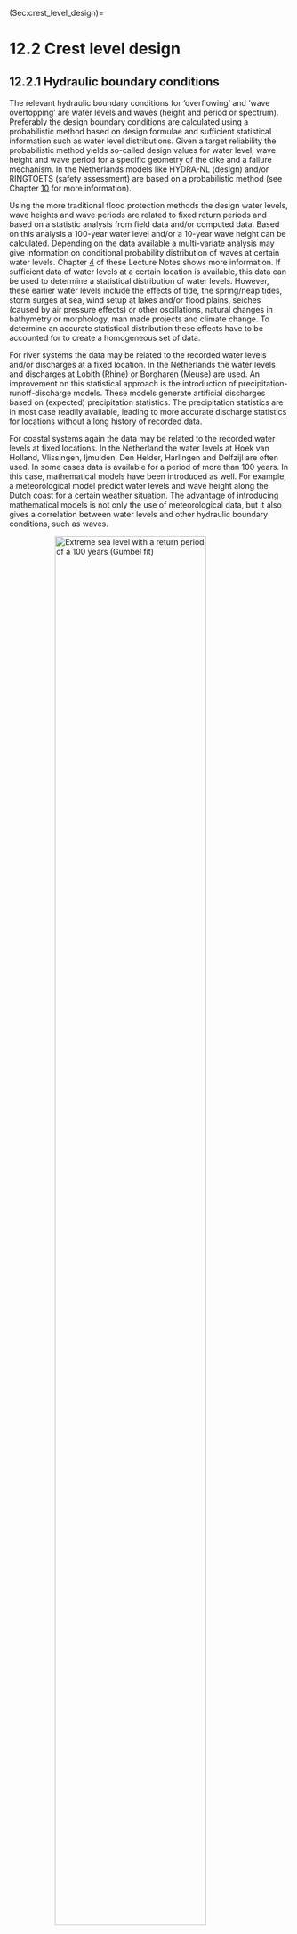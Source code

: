 (Sec:crest_level_design)=
# 12.2 Crest level design

## 12.2.1 Hydraulic boundary conditions
The relevant hydraulic boundary conditions for ‘overflowing’ and ‘wave overtopping’ are water levels and waves (height and period or spectrum). Preferably the design boundary conditions are calculated using a probabilistic method based on design formulae and sufficient statistical information such as water level distributions. Given a target reliability the probabilistic method yields so-called design values for water level, wave height and wave period for a specific geometry of the dike and a failure mechanism. In the Netherlands models like HYDRA-NL (design) and/or RINGTOETS (safety assessment) are based on a probabilistic method (see Chapter [10](CH:Saf_stand_ass_design) for more information).

Using the more traditional flood protection methods the design water levels, wave heights and wave periods are related to fixed return periods and based on a statistic analysis from field data and/or computed data. Based on this analysis a 100-year water level and/or a 10-year wave height can be calculated. Depending on the data available a multi-variate analysis may give information on conditional probability distribution of waves at certain water levels. Chapter [4](Ch:HydraulicLoads) of these Lecture Notes shows more information. 
If sufficient data of water levels at a certain location is available, this data can be used to determine a statistical distribution of water levels. However, these earlier water levels include the effects of tide, the spring/neap tides, storm surges at sea, wind setup at lakes and/or flood plains, seiches (caused by air pressure effects) or other oscillations, natural changes in bathymetry or morphology, man made projects and climate change. To determine an accurate statistical distribution these effects have to be accounted for to create a homogeneous set of data. 

For river systems the data may be related to the recorded water levels and/or discharges at a fixed location. In the Netherlands the water levels and discharges at Lobith (Rhine) or Borgharen (Meuse) are used. An improvement on this statistical approach is the introduction of precipitation-runoff-discharge models. These models generate artificial discharges based on (expected) precipitation statistics. The precipitation statistics are in most case readily available, leading to more accurate discharge statistics for locations without a long history of recorded data. 

For coastal systems again the data may be related to the recorded water levels at fixed locations. In the Netherland the water levels at Hoek van Holland, Vlissingen, Ijmuiden, Den Helder, Harlingen and Delfzijl are often used. In some cases data is available for a period of more than 100 years. In this case, mathematical models have been introduced as well. For example, a meteorological model predict water levels and wave height along the Dutch coast for a certain weather situation. The advantage of introducing mathematical models is not only the use of meteorological data, but it also gives a correlation between water levels and other hydraulic boundary conditions, such as waves. 

<figure>
    <img src="./chapter12_figures/CH12_ch4pic.jpg" 
         alt="Extreme sea level with a return period of a 100 years (Gumbel fit)"
         style="display: block; margin: 0 auto; width: 80%; height: auto;">
    <figcaption style="text-align: center;">
        Figure 12.22: Extreme sea level with a return period of a 100 years (Gumbel fit), from \citet{Muis2016}.
    </figcaption>
</figure>


Considering that a flood protection structure will be designed to provide flood protection for a number of decades ahead future climate change effects on water levels need to be accounted for. The past experience in the Netherlands with sea level rise indicate rise of 20 cm per century, but for the future a number of scenarios have been developed within the Delta programme (Delta programme, 2014). The effects of these scenarios range from to 35 or 85 cm for 2100. For design purposes the upper scenario is used (2050: +0.35 meters; 2100: +0.85 meters). 

Climate change also effects river discharges and this effect is often estimated at 10 to 20\% in 50 to 100 years. The estimated effects of climate scenarios for the Rhine range from an additional 1,000 to 2,000 $m^3$/sec. Again the upper scenario is used (2050: 17,000 $m^3$/sec; 2100: 18,000 $m^3$/sec). However, in river systems the increased discharge may be affected by flooding upstream. For example, based on mathematical modelling the maximum discharge in the river Rhine at Lobith is limited to 17,500 to 18,000 $m^3$/sec, because the river dikes in Germany will flood. For Meuse the climate scenarios range from +2,000 $m^3$/sec to +6,000 $m^3$/sec (!!).Again the upper scenario is used (2050: 4,200 $m^3$/sec; 2100: 4,600 $m^3$/sec).

The difficulty is to decide on the climate scenario used in a design process. Again, the best thing to do is to make a full probabilistic analysis. In such an analysis the design can be tested against the various scenarios with varying lifespan for the structure. If a probabilistic analysis is not made, an educated guess can be made based on a sensitivity analysis. As a rule of thumb, the following two choices are in general sensible:
- Structures with relatively high construction cost and with little adaptability are to be designed with a long lifespan (50-100 years) and a conservative climate scenario.
- Adaptive structures with relatively low (re)construction costs are to be designed with a short lifespan (25-50 years) and a medium or even optimistic climate scenario.

Additional factors contributing to design water levels are wind setup and seiches (oscillations). Wind setup is usually incorporated in sea or lake level statistics (storm surge effect). However, in rivers local wind setup may be an issue in the shallow flood plains. This effect needs to be calculated separately as the water level data in rivers are often derived from discharge statistics. The wind data used to determine wave conditions can be used for wind setup too. Seiches and other forms of oscillating water levels are generally not included in water level statistics. Their effect needs to be added too, taking into account that seiches are not (fully) correlated with storms. Chapter [4](Ch:HydraulicLoads) of these Lecture Notes contains more information on seiches and oscillations.

Having established the design water level (including effects of climate change and seiches) related to the required return period the next essential elements to calculate the required dike crest level are wave boundary conditions: wave height and wave period. 

For a river situation the water levels (river flood) and wave conditions are not likely to be very correlated and therefore the wind generated waves may be determined based on wind statistics (speed and direction), the fetch length and water depths. For a coastal situation water levels (storm surge) and wave conditions are very much correlated. Therefore the wave statistics are related to the water levels. 

As explained in chapter [4](Ch:HydraulicLoads) and 6 of these Lecture Notes one should use the hydraulic conditions at the toe of the structure. The spectral wave height and period $H_{m0}$ and $T_{m-1,0}$ provide the most accurate prediction of run-up and overtopping, also in non-standard cases such as double-peaked spectra and (very) shallow foreshores. The HYDRA-NL computer programme provides these wave parameters. Using the spectral wave period is important if the wave spectrum shows more energy for longer periods. Also, the spectral wave period deals better with double peaked or ‘flat’ wave spectra. 

If waves are calculated otherwise (such as using the Bretschneider formula for wind generated wave) a significant wave height ($H_{s}$) and a peak period ($T_{p}$) are calculated. Using these parameter requires re-fitted design formulae or the wave parameters need to be adapted. In deep water the differences are very small, but in shallow water differences may increase to 10-15\%. Based on the spectral wave height it is straightforward to calculate a wave height distribution and the significant wave height {cite}`BattjesandGroenendijk`. For the failure mechanisms related to stability under wave attack (such as revetments) and for the assessment of dunes the peak period ($T_{p}$) is used. If the spectral period is known the value of $T_{p}$ can be calculated easily: $T_{p} = 1,1 \cdot T_{m-1,0}$. 

(Subsec:Def_exam_bc)=
## 12.2.2 Definition of the examples and hydraulic boundary conditions

### Example river dike
For a river dike two examples will be illustrated, using the traditional approach and the new safety standards. The location of the river dike is near Tiel on the north bank of the Waal, the main branch of the river Rhine (figure [12.23](fig-tiel)). The solid blue line shows the orientation of the dike with the normal in red (SE direction, 135°). The red and blue dashed lines indicate the various fetch lengths.

(fig-tiel)=
<figure>
    <img src="./chapter12_figures/CH12_25.jpg" 
         alt="Location Tiel with dike normal (in red) and fetch lengths"
         style="display: block; margin: 0 auto; width: 80%; height: auto;">
    <figcaption style="text-align: center;">
        Figure 12.23: Location Tiel with dike normal (in red) and fetch lengths.
    </figcaption>
</figure>


The statistical information for the water levels at this location is shown in {numref}`Tab:Hydr_bc_riverdike`. The traditional approach at this location featured a safety standard of 1/1250 per year. As an illustration, the return periods used for the German safety standards (1/100 per year for the upper river and 1/200 per year for the lower river) are shown too. However, it must be emphasized that the design rules in Germany are different from the Dutch rules.

The wave loads are wind generated and calculated using a standard wind field (1 hour average) and the Bretschneider prediction formula. It is assumed that the waves will fully developed within an hour. This is reasonable, given the maximum fetch lengths in the river area. The wave height and wave period can be calculated using a wind speed and the water depth in the foreshore (5 meters in this example). For the shorter return periods the water level is obviously lower (1 meters in this example) and therefore the wave loads are somewhat lower too. The effects of climate change in 2100 is also shown in {numref}`Tab:Hydr_bc_riverdike` by the figures between brackets. 

The new safety standard for this location is 1/30,000 per year. This probability is used to derive the water levels for geotechnical and piping design. Using the standard design formulae the target probability for ‘overflowing’ and ‘overtopping’ is based on a value of $\omega$ of 24\% and a length-effect N of 1. The target probability is 1/125,000 per year. Using the model HYDRA-NL the design conditions for this location, failure mechanism (wave overtopping) and dike geometry are calculated and shown in {numref}`Tab:Hydr_bc_riverdike`. As explained in {numref}`Subsec:Der_designvalues`, HYDRA-NL performs a full probabilistic analysis for the hydraulic loads and the presented combination of water level, wave height and wave period is the design point. This design point is valid only for wave overtopping (5 l/m/s). For other overtopping rates and failure mechanisms other design points need to be calculated. For example, for the design of a revetment various design points are needed to calculate the required revetment at various water levels. 

(tab-hydr-bc-riverdike)=
**Table 12.1: Hydraulic boundary conditions river dike example**

|                         | **Return period [year] / Safety standard [1/year]** | **Water level [m]** | **Wave height [m]** | **Wave period [s]** |
|:------------------------|:---------------------------------------------------:|:-------------------:|:-------------------:|:-------------------:|
| **Traditional approach** | 100                                                | 10.1 (10.5)         | 0.4 (0.4)           | 2.1 (2.1)           |
|                          | 200                                                | 10.3 (10.8)         | 0.4 (0.4)           | 2.1 (2.1)           |
|                          | 1250                                               | 10.8 (11.5)         | 0.4 (0.5)           | 2.3 (2.5)           |
| **New safety standard**  | 1/30000                                            | 11.4 (11.5)         | –                   | –                   |
|                          | 1/125000                                           | 11.5 (11.5)         | 0.6 (1.0)           | 2.7 (3.4)           |
                                                        \\ \cline{2-5}|
```

The numbers in {numref}`Tab:Hydr_bc_riverdike` show very clearly the effect of the maximum discharge of 18,000 $m^3$/sec. The water level is limited to MSL+11.5 meters, but the waves are not limited due to the increasing wind speeds at the smaller probabilities.

Before using the hydraulic boundary conditions the margins for statistical uncertainties need to be added. For the river area the additional margin for the water level is 0.3 meters. For the wave loads a 10\% margin is added to both the wave height and wave period.

### Example coastal dike
For a coastal dike also two examples will be illustrated, using the traditional approach and the new safety standards. The location of the river dike is near Delfzijl on the shores of the Wadden Sea ({numref}`Fig:Delfzijl`). The solid blue line shows the orientation of the dike with the normal in red (NE direction, 45\textdegree).

\begin{figure}[H] 

```{figure} images/CH12_26
```
 	\caption{Location Delfzijl with dike normal (in red)}
 	\label{Fig:Delfzijl}

\end{figure}

The statistical information for the water levels at this location is shown in {numref}`Tab:Hydr_bc_coastaldike`. The traditional approach at this location featured a safety standard of 1/4,000 per year. Again as an illustration, the water levels are also shown for return periods related to the German safety standards for the Wadden Sea (1/100 per year) and for the Hamburg area (1/400 per year). The waves are derived using the HYDRA-NL model. The effects of climate change is also shown in {numref}`Tab:Hydr_bc_coastaldike`. 

The new safety standard for this location is 1/10,000 per year. This probability is used to derive the water levels for geotechnical and piping design. Using the standard design formulae the target probability for ‘overflowing’ and ‘overtopping’ is based on a value of $\omega$ of 24\% and a length-effect N of 1. The target probability is 1/41,667 per year. Using the model HYDRA-NL the design conditions for this location, failure mechanism (wave overtopping) and dike geometry are calculated and shown in {numref}`Tab:Hydr_bc_coastaldike`. As explained in {numref}`Subsec:Der_designvalues` HYDRA-NL performs a full probabilistic analysis for the hydraulic loads and the presented combination of water level, wave height and wave period is the design point. This design point is valid only for wave overtopping (5 l/m/s). For other overtopping rates and failure mechanisms other design points need to be calculated. 

```{table} Hydraulic boundary conditions coastal dike example
:name: Tab:Hydr_bc_coastaldike
| \multirow{4}{*}{Traditional approach} | \begin{tabular}[c]{@{}l@{}}Return period \\ {[}year{]}\end{tabular}   | \begin{tabular}[c]{@{}l@{}}Water level\\ {[}m{]}\end{tabular} | \begin{tabular}[c]{@{}l@{}}Wave height\\ {[}m{]}\end{tabular} | \begin{tabular}[c]{@{}l@{}}Wave period\\ {[}s{]}\end{tabular} \\ \cline{2-5}|
| :--- | :--- | :--- | :--- | :--- |
| | 100                                                                   | 5.0 (5.8)                                                   | 1.3 (1.6)                                                     | 4.0 (4.5)                                                     \\ \cline{2-5}|
| | 400                                                                   | 5.4 (6.2)                                                   | 1.6 (1.9)                                                     | 4.2 (4.7)                                                     \\ \cline{2-5}|
| \multirow{3}{*}{New safety standard}  | \begin{tabular}[c]{@{}l@{}}Safety standard \\ {[}1/year{]}\end{tabular} | \begin{tabular}[c]{@{}l@{}}Water level\\ {[}m{]}\end{tabular} | \begin{tabular}[c]{@{}l@{}}Wave height\\ {[}m{]}\end{tabular} | \begin{tabular}[c]{@{}l@{}}Wave period\\ {[}s{]}\end{tabular} \\ \cline{2-5}|
| | 1/10000                                                               | 6.3 (7.2)                                                   | -                                                             | -                                                             \\ \cline{2-5}|
```

Before using the hydraulic boundary conditions the margins for statistical uncertainties need to be added. For the coastal area the additional margin for the water level is 0.4 meters. For the wave loads a 10\% margin is added to both the wave height and wave period.

(Subsec:Calc_req_crestlevel)=
## 12.2.3 Calculation of the required crest level

In {numref}`Ch:Overtopping` of these Lecture Notes the processes of wave run-up and wave overtopping are described. For this section the TAW formula for overtopping {eq}`Sec:Overtopping_straight_smooth` has been used (deterministic version). In the traditional approach the goal of the design is to calculate a required freeboard to limit the wave overtopping discharge and to keep the inner slope safe from erosion eventually leading to a dike breach. A typical critical overtopping discharge in the traditional approach ranges from 0.1 l/m/s to 5 l/m/s, depending on the quality of the inner slope of the dike.

The new safety standard is related to a dike breach and allows larger overtopping discharges. 
Now, the maximum critical overtopping discharges range from 5 l/m/s up to 10 l/m/s, provided the inner slope is well-covered with grass or with a clay layer of at least 80 centimeters . If macro-instability and/or erosion of the inner slope can be prevented (e.g. by mild slopes or by reinforcing the inner slope) even much higher overtopping discharges can be allowed. Obviously, if very high overtopping discharges are allowed the potential consequences for the hinterland need to be assessed properly.

{numref}`Tab:Freeboard_bas_overtopping` shows the required freeboard for a critical overtopping discharge of 1 l/m/s, calculated with the TAW formula {eq}`Sec:Overtopping_straight_smooth` for overtopping and a fixed wave steepness of 4\%.

```{table} Required freeboard based on wave overtopping
:name: Tab:Freeboard_bas_overtopping
| \multirow{5}{*}{River dikes}   | \multirow{2}{*}{\begin{tabular}[c]{@{}l@{}}Wave height\\ {[}m{]}\end{tabular}} | \multicolumn{5}{l|}{Cotan outer slope {[}-{]}} \\ \cline{3-7}|
| :--- | :--- | :--- | :--- | :--- | :--- | :--- |
| |                                                                                | 2       | 3       | 4       | 5       | 8      \\ \cline{2-7}|
| | 0.20                                                                           | 0.31    | 0.28    | 0.20    | 0.16    | 0.09   \\ \cline{2-7}|
| | 0.50                                                                           | 1.04    | 0.94    | 0.69    | 0.54    | 0.32   \\ \cline{2-7}|
| \multirow{5}{*}{Coastal dikes} | \multirow{2}{*}{\begin{tabular}[c]{@{}l@{}}Wave height\\ {[}m{]}\end{tabular}} | \multicolumn{5}{l|}{Cotan outer slope {[}-{]}} \\ \cline{3-7}|
| |                                                                                | 2       | 3       | 4       | 5       | 8      \\ \cline{2-7}|
| | 2.00                                                                           | 5.75    | 5.23    | 3.85    | 3.03    | 1.83   \\ \cline{2-7}|
| | 4.00                                                                           | 13.10   | 11.91   | 8.78    | 6.93    | 4.21   \\ \cline{2-7}|
```

The results in the {numref}`Tab:Freeboard_bas_overtopping` show how the required freeboard works out for river dikes (with small waves) and for sea dikes (higher waves). It also shows that river dikes may have relatively steep slopes (1:2 or 1:3). Such steep slopes are not really an option for sea dikes: gentler slopes of 1:5 or less yield more realistic freeboards. It is clear that a gentler outer slope is very effective in reducing the required freeboard. On the other hand, very mild slopes are not very like to be applied in the river area because of the large footprint required. The unrealistic options in {numref}`Tab:Freeboard_bas_overtopping` are indicated in italics. Also a number of combinations yields a freeboard less than the minimum required value of 0.50 meters. 

Instead of overtopping the required crest level or freeboard may be calculated using wave run-up as well. Especially in the traditional approach this method is applied very frequently because it is straight¬forward to use. The Delft formula {eq}`Sec:Runup on straight smooth slopes` is valid for a wave steepness of 4.8\% and breaker parameters less than 1.8 (common for local wind generated waves), but the TAW formula for wave run-up {eq}`Sec:Runup on straight smooth slopes` can be applied for a wider range of circumstances. This is preferable because longer waves with more energy will run further up the slope or give a higher overtopping volume. 

{numref}`Tab:Freeboard_bas_waverunup` shows the required freeboard again for a fixed wave steepness of 4.8\%, calculated with the TAW formula {eq}`Sec:Runup on straight smooth slopes` for 2\% wave run-up. 

```{table} Required freeboard based on 2\% wave run-up
:name: Tab:Freeboard_bas_waverunup
| \multirow{5}{*}{River dikes}   | \multirow{2}{*}{\begin{tabular}[c]{@{}l@{}}Wave height\\ {[}m{]}\end{tabular}} | \multicolumn{5}{l|}{Cotan outer slope {[}-{]}} \\ \cline{3-7}|
| :--- | :--- | :--- | :--- | :--- | :--- | :--- |
| |                                                                                | 2       | 3       | 4       | 5       | 8      \\ \cline{2-7}|
| | 0.20                                                                           | 0.61    | 0.55    | 0.20    | 0.41    | 0.21   \\ \cline{2-7}|
| | 0.50                                                                           | 1.53    | 1.38    | 1.03    | 0.82    | 0.52   \\ \cline{2-7}|
| \multirow{5}{*}{Coastal dikes} | \multirow{2}{*}{\begin{tabular}[c]{@{}l@{}}Wave height\\ {[}m{]}\end{tabular}} | \multicolumn{5}{l|}{Cotan outer slope {[}-{]}} \\ \cline{3-7}|
| |                                                                                | 2       | 3       | 4       | 5       | 8      \\ \cline{2-7}|
| | 2.00                                                                           | 6.10    | 5.50    | 4.13    | 3.30    | 2.06   \\ \cline{2-7}|
| | 4.00                                                                           | 12.20   | 11.00  | 8.25    | 6.60    | 4.13   \\ \cline{2-7}|
```

The results in the {numref}`Tab:Freeboard_bas_waverunup` show on average higher required freeboards than {numref}`Tab:Freeboard_bas_overtopping` for the river dikes, whilst for the coastal dikes the required freeboards are more or less similar. For these circumstances the 2\% wave run-up criterion more or less equals the 1 l/m/s criterion. For the smaller waves (river area) the 2\% wave run-up criterion is more strict and more or less equals the 0.1 l/m/s criterion. Again, the unrealistic options in {numref}`Tab:Freeboard_bas_waverunup` are indicated in italics and a number of combinations yields a freeboard less than the minimum required value of 0.50 meters. 

### Example river dike
For the river dike the design calculations are applied to the hydraulic boundary conditions of {numref}`Tab:Hydr_bc_riverdike` including the required uncertainty margins. For the geometry of the river dike two standard profiles (with an outer slope of 1:3 and 1:5) are used (no berm, no composite slopes, no shallow foreshore, no additional roughness). The effect of climate change is shown between brackets. For the traditional approach a critical overtopping discharge of 0.1 l/m/s/ is used. For the new safety standard 5 l/m/s is used. The results are shown in {numref}`Tab:crest_level_riverexamp`.

```{table} Required crest levels river dike example
:name: Tab:crest_level_riverexamp
| \multirow{4}{*}{Traditional approach} | \begin{tabular}[c]{@{}l@{}}Return period \\ {[}year{]}\end{tabular}   | \begin{tabular}[c]{@{}l@{}}Crest level 1:3\\ {[}m{]}\end{tabular} | \multicolumn{2}{l|}{\begin{tabular}[c]{@{}l@{}}Crest level 1:5\\ {[}m{]}\end{tabular}} \\ \cline{2-5}|
| :--- | :--- | :--- | :--- | :--- |
| | 100                                                                   | 10.9 (11.3)                                                       | \multicolumn{2}{l|}{10.6 (11.0)}                                                       \\ \cline{2-5}|
| | 200                                                                   | 11.2 (11.6)                                                       | \multicolumn{2}{l|}{10.9 (11.3)}                                                       \\ \cline{2-5}|
| \multirow{3}{*}{New safety standard}  | \begin{tabular}[c]{@{}l@{}}Return period \\ {[}1/year{]}\end{tabular} | \begin{tabular}[c]{@{}l@{}}Crest level 1:3\\ {[}m{]}\end{tabular} | \multicolumn{2}{l|}{\begin{tabular}[c]{@{}l@{}}Crest level 1:5\\ {[}m{]}\end{tabular}} \\ \cline{2-5}|
| | \multirow{2}{*}{1/125000}                                             | \multirow{2}{*}{12.1 (12.4)}                                      | \multicolumn{2}{l|}{\multirow{2}{*}{11.9 (12.1)}}                                      |
```

The results of {numref}`Tab:crest_level_riverexamp` show that the effect of a milder slope for the river dike is rather small, especially if larger overtopping rates are allowed (new safety standard). The effect of the new, stricter safety standard is not fully compensated by the larger overtopping rate. But for 2100 the difference between the new standard and the traditional approach diminishes about 10 centimeters. That is largely due to the maximum Rhine discharge of 18,000 $m^3/sec$ that has been used in the calculations. The effect of climate change remains fairly constant. 

### Example coastal dike
For the coastal dike the design calculations are applied to the hydraulic boundary conditions of {numref}`Tab:Hydr_bc_coastaldike` including the required uncertainty margins. For the geometry of the coastal dike two standard profiles with an outer slope of 1:5, with and without a berm (10 meters wide at a level of MSL+7 meters) is used (no composite slopes, no shallow foreshore, no additional roughness). The effect of climate change is shown between brackets. For the traditional approach a critical overtopping discharge of 1 l/m/s/ is used. For the new safety standard 10 l/m/s is used. The results are shown in {numref}`Tab:crest_coastaldikeexamp`.

```{table} Required crest levels coastal dike example
:name: Tab:crest_coastaldikeexamp
| \multirow{4}{*}{Traditional approach} | \begin{tabular}[c]{@{}l@{}}Return period \\ {[}year{]}\end{tabular}   | \begin{tabular}[c]{@{}l@{}}Crest level 1:5 \\ no berm {[}m{]}\end{tabular} | \multicolumn{2}{l|}{\begin{tabular}[c]{@{}l@{}}Crest level 1:5\\ berm {[}m{]}\end{tabular}}  \\ \cline{2-5}|
| :--- | :--- | :--- | :--- | :--- |
| | 100                                                                   | 6.9 (8.2)                                                                  | \multicolumn{2}{l|}{6.9 (7.8)}                                                               \\ \cline{2-5}|
| | 400                                                                   | 7.6 (8.9)                                                                  | \multicolumn{2}{l|}{7.4 (8.3)}                                                               \\ \cline{2-5}|
| \multirow{3}{*}{New safety standard}  | \begin{tabular}[c]{@{}l@{}}Return period \\ {[}1/year{]}\end{tabular} | \begin{tabular}[c]{@{}l@{}}Crest level 1:5 \\ no berm {[}m{]}\end{tabular} | \multicolumn{2}{l|}{\begin{tabular}[c]{@{}l@{}}Crest level 1:5 \\ berm {[}m{]}\end{tabular}} \\ \cline{2-5}|
| | \multirow{2}{*}{1/41667}                                              | \multirow{2}{*}{8.9 (10.2)}                                                | \multicolumn{2}{l|}{\multirow{2}{*}{8.2 (9.5)}}                                              |
```

The results of {numref}`Tab:crest_coastaldikeexamp` show that the crest level differences for the various return periods are much larger than for the river dike. The correlation between water level and waves causes this effect. The reducing effect of the berm become noticeable at the extreme return periods, because the berm is constructed at MSL+7 meters. The effect of the new, stricter safety standard is nearly completely compensated by the larger overtopping rate. The effect of climate change remains fairly constant. 

(Subsec:calc_constr_level)=
## 12.2.4 Calculation of construction crest level

From the required crest level a construction crest level can be calculated by taking into account the effects of land subsidence, consolidation of the subsoil of the dike and compaction of the dike. To design a dike for a number of decades ahead, the effects of land subsidence and consolidation are generally a significant factor to include in the construction crest level. These effects are more certain to occur than climate change.

The antipode of increased water levels through climate change is land (and therefore dike) subsidence. A number of factors may contribute to a subsiding dike:

1. Polder drainage ({numref}`Fig:polder_landscape` left): a serious problems for e.g. Dutch polders where continuous pumping for centuries has led to significant land subsidence. In the Waterland region, north of Amsterdam, this land subsidence amounts 30 to 80 cm in 100 years. Often the dike itself may experience less subsidence, since the soil under the dike is more consolidated.
1. Extraction of groundwater or oil ({numref}`Fig:polder_landscape` right): extreme examples are Jakarta (10 cm per year as a result of massive private wells for industry and drinking water) or Lago de Maracaibo in Venezuela (as a result of oil exploration from the lake bottom and from the land, some 5 meters subsidence in the latest 30 years on top of 4 meters subsidence between 1920 and 1985). 
1. Tectonic movement and tilt: In addition to the above mentioned more important features, geological activity may lead to relatively reduced (or increased) dike levels. In highly seismic active areas, earthquakes may lead to more serious changes of large regions, changing the general reference level considerably, meters. This has e.g. been observed in Río Cauca basin in Colombia, but also for the west coast of Sumatra after the 2004 earthquake leading to the Christmas tsunami.

<figure>
    <img src="./chapter12_figures/CH12_27.jpg" 
         alt="The Dutch polder landscape after centuries of water management (left) and Lagunillas, Venezuela 1985, after decades of oil exploration (right)"
         style="display: block; margin: 0 auto; width: 80%; height: auto;">
    <figcaption style="text-align: center;">
        Figure 12.25: The Dutch polder landscape after centuries of water management (left) and Lagunillas, Venezuela 1985, after decades of oil exploration (right).
    </figcaption>
</figure>


After the construction of a dike the subsoil will not have consolidated yet. The groundwater will be in a situation of overpressure and slowly drain from the less permeable layers: this process is called consolidation. This will cause dike settlement. Especially in weak soils this factor can be significant and should be accounted for in the construction height. This factor is also important for the geotechnical stability during or shortly after construction. {numref}`Fig:frozen_water` (left) shows groundwater flowing out of a slope under pressure of the newly built dike. Because of the freezing weather the groundwater gets frozen and stay very well visible. {numref}`Fig:frozen_water` (right) shows the vertical drainage flaps which are used to enhance consolidation.

<figure>
    <img src="./chapter12_figures/CH12_28.jpg" 
         alt="Frozen water from newly constructed slope (left) and drainage flaps for consolidation (right)"
         style="display: block; margin: 0 auto; width: 80%; height: auto;">
    <figcaption style="text-align: center;">
        Figure 12.26: Frozen water from newly constructed slope (left) and drainage flaps for consolidation (right).
    </figcaption>
</figure>


<figure style="float: left; width: 25%; margin-right: 10px;">
    <img src="./chapter12_figures/CH12_29.jpg" 
         alt="Preventing compaction"
         style="width: 100%; height: auto; display: block;">
    <figcaption style="text-align: center;">
        Figure 12.27: Preventing compaction.
    </figcaption>
</figure>

Compaction of the dike body itself should be done properly during construction. Contractors are usually required to fill the dike body with small layers of 40 cm and compact them with bulldozers to a fixed Proctor rate of e.g. 97\%. With modern equipment dike compaction after construction is virtually negligible. {numref}`Fig:Prev_comp` shows soil being brought into the dike body from a conveyor belt. This soil is being spread into relatively thin layers and being compacted by two bulldozers in alternating directions.

(Subsec:Opt_optim)=
## 12.2.5 Options for optimization

Calculating the crest level is an important step in the technical design process. The first iteration as performed in the previous section may lead to complications. These complications can be technical (geotechnical stability), but also there may be restrictions like a maximum footprint or a maximum crest level. Reduction of wave overtopping or wave run-up is then an option to design a lower crest. Starting at the hydraulic conditions a number of options is available. 

### Foreshore
The wave action on the outer slope of the dike can be limited by reducing the waves. This can be done by raising the foreshore or by using vegetation. By raising the foreshore the waves will become depth limited and if the foreshore is wide enough to allow breaking of the larger waves the maximum waves will reduce to 0,55 of the water depth (during storm conditions obviously).

The effect of a shallow foreshore can be enhanced by using vegetation. In the Netherlands along the rivers willow trees can be used. But in tropical regions mangroves or salt water marshes (New Orleans) are able to reduce the impact of storm surges by breaking the waves. 

An excellent example is a project in the polder Noordwaard near Werkendam. This project is part of Room for the River and during river floods a significant part of this polder will be flooded. The other parts are protected by using mounds (terpen in Dutch) or by constructing dikes. Fort Steurgat is an old fortress changed into a residential area and a new dike has to be constructed in front of the fort. There was public opposition against the traditional design of the dike. It was considered too high, blocking the view from the Fort but also contrasting with landscape by the use of concrete revetments. A solution was found by a lower, hybrid dike without revetments and with willow trees reducing the waves. This dike is integrated in the landscape and it is expected that the new design will add to recreational value of the area for local residents.

This was possible by reducing the wave loads. During a flood the design wave Hs is 1 to 1.2 meters. That is due to the long fetch (10 km) and the considerable water depth (3 m) under the design conditions. From field and laboratory research it has become clear that vegetation can be an effective means of wave reduction (\cite{Coops.H._et.al.},\cite{Mendez2004}, {cite}`LovstedtC._etal2010` or {cite}`Koch_et.al2009`). In the final design a continuous willow tree plantation in front of the dike provides 80\% reduction of incoming wave height under 1/2000 per year storm conditions. This allows the dike crest to be 1 meter lower than in the traditional design. An a simple clay cover is sufficient to resist the remaining wave attack. The willow plantation is inspired by the centuries old tradition of willow culture for the production of brushwood, which is typical of this region. Thanks to this know-how, tree vitality can be guaranteed and long-term maintenance of the plantation can be defined and budgeted.

<figure>
    <img src="./chapter12_figures/CH12_30.jpg" 
         alt="Reducing crest level by vegetation at Fort Steurgat"
         style="display: block; margin: 0 auto; width: 80%; height: auto;">
    <figcaption style="text-align: center;">
        Figure 12.28: Reducing crest level by vegetation at Fort Steurgat.
    </figcaption>
</figure>


A number of design aspects are relevant:
- The integrated dike including the willow plantation has a wider footprint than the traditional dike. The width of the willow plantation needed is quite substantial. This may interfere with the required discharge capacity of the river. Furthermore, it needs to fit into existing plans for nature- and landscape development or even better, an integrated plan for the flood plain.
- The design features a willow tree plantation. This is beyond the expertise of traditional dike engineers and requires expert input of biologists. Biologists need to be involved during the design and construction of the dike. Planning of dike construction is more complex compared to a traditional design as a sufficiently dense tree plantation takes time to grow (3-4 years).
- Nearly all Building with Nature measures require more and complicated maintenance. The willow plantation has to be maintained yearly to guarantee sufficient density and tree health.
- Research {cite}`Dekker_deVries2009` demonstrated that the main wave reduction is already realised in the first 20 m of the forest, which means that future designs could possibly have smaller dimensions (see {numref}`Fig:red_crest_vege`, top-right).
- Applying an innovation like this requires sound documentation, especially for future safety assessments {cite}`Venema_2013`.

Based on the traditional design approach the design calculations for (one section of) Fort Steurgat are shown (adapted from Dekker and de Vries, 2009). The overtopping criterion used is 2 l/m/s, based on the very mild inner slope. The outer slope is 1:5 and the (positive) effect of the vegetation on the wave period is neglected.

```{table} Design calculations for Fort Steurgat
:name: Tab:Steurgat_calc
| \multirow{2}{*}{Boundary conditions} | \begin{tabular}[c]{@{}l@{}}Return period\\ {[}year{]}\end{tabular} | \begin{tabular}[c]{@{}l@{}}Water level\\ {[}m + MSL\end{tabular} | \begin{tabular}[c]{@{}l@{}}Wave height\\ {[}m{]}\end{tabular} | \begin{tabular}[c]{@{}l@{}}Wave period\\ {[}s{]}\end{tabular}       \\ \cline{2-5}|
| :--- | :--- | :--- | :--- | :--- |
| \multirow{6}{*}{Design calculations} | \begin{tabular}[c]{@{}l@{}}Reduction wave\\ height\end{tabular}    | \begin{tabular}[c]{@{}l@{}}Water level\\ {[}m + MSL\end{tabular} | \begin{tabular}[c]{@{}l@{}}Wave height\\ {[}m{]}\end{tabular} | \begin{tabular}[c]{@{}l@{}}Crest level\\ {[}m + MSL{]}\end{tabular} \\ \cline{2-5}|
| | 0\%                                                                | 3.85                                                             | 1.21                                                          | 5.50                                                                \\ \cline{2-5}|
| | 20\%                                                               | 3.85                                                             | 0.97                                                          | 5.25                                                                \\ \cline{2-5}|
| | 40\%                                                               | 3.85                                                             | 0.73                                                          | 5.00                                                                \\ \cline{2-5}|
| | 60\%                                                               | 3.85                                                             | 0.48                                                          | 4.70                                                                \\ \cline{2-5}|
```

The results confirm a reduction of the required crest level from 5.50 to 4.35 meters above MSL (based on a minimum freeboard of 0.5 meters). 

### Outer slope
Wave overtopping or wave run-up can be reduced by applying milder outer slopes, but also by using a type of revetment with a greater roughness than grass of asphalt. The effect of reducing the outer slope angle reduction is already incorporated in the design formulae.

The effect of a rougher slope revetment than the standard grass or asphalt is that the energy of the waves running up the slope is being absorbed. When a wave runs up the slope, it dissipates energy. Rougher revetments absorb more wave energy, resulting in reduced overtopping and/or run up. revetments are expensive elements and are usually avoided where possible. But if a revetment is already necessary, applying a certain roughness will help to reduce the overtopping and/or run-up. Also maintenance, operational and environmental issues may be important considerations for the selection of one type or another. 

The application of the reduction factor $\gamma_{R}$ is described in Chapter 6 of these Lecture Notes. Structural design of revetments is described in Chapter 9 of these Lecture Notes.


Some considerations for selecting a type of revetment:
- Smooth surfaces (asphalt, grass) are easily accessible, where necessary for maintenance or secondary functions of the dike. Grass slopes can be used as grazing ground for sheep. Larger cattle will damage the grass slopes.
- Grass will need maintenance and careful inspection. Mowing, grazing and treating bare spots; the fact that it concerns natural material requires attention. Rip-rap requires often little maintenance, but at places with a lot of debris (plants, branches, waste), maintenance can become a heavy burden.
- In case of damage after a flood or storm, inspection is required to make sure that the revetment will regain its proper condition for the next event. Repair of grass, asphalt is different, but still relatively easy, although heavy equipment may be required. Repair of rip rap may be more difficult already: often with equipment from the water side. Repair of pitched stone is usually more difficult, requires careful approach. 
- Depending on the other functions of the dike, different options may be selected. Accessibility or direct use for cattle, fishermen, recreation or natural life need to be considered. Esthetical aspects may also play a certain role.

````{table} Some type of revetments
:name: Tab:revetments
| \begin{tabular}[c]{@{}l@{}}Stone mastic asphalt,\\ sand asphalt;\\ $\gamma_{R}$=1.00\\ open asphalt;\\ $\gamma_{R}$=0.90\end{tabular}                  ||
| :--- | :--- | :--- | :--- |
| \begin{tabular}[c]{@{}l@{}}Concrete blocks, \\ like armourflex\\ and haringman,\\ $\gamma_{R}$ = 0.90\end{tabular}                               | 
```{figure} images/CH12_trb2
```
||
| \begin{tabular}[c]{@{}l@{}}Asphalt or concrete \\ impregnated\\ rock;\\ $\gamma_{R}$ = 0.80,\\ Pattern impregnated;\\ $\gamma_{R}$ = 0.70\end{tabular} ||
|
```{figure} images/CH12_trb3
```
||
| \begin{tabular}[c]{@{}l@{}}Elastocoast;\\ $\gamma_{R}$ = 0.55-0.77\end{tabular}                                                                  ||
|
```{figure} images/CH12_trb4
```
||
| \begin{tabular}[c]{@{}l@{}}Armour rock, rip rap;\\ $\gamma_{R}$ = 0.55 (2 layer),\\ Coarse gravel;\\ $\gamma_{R}$ = 0.70\end{tabular}                  ||
|
```{figure} images/CH12_trb5
```
||
````

### Berm
Another option, often applied for higher, but not too long waves (lake and coastal dikes) is to interrupt the seaside slope with a smoother, almost horizontal section, the – wave breaking – berm. Especially for coastal dikes, wave energy reduction is an important issue. A horizontal section in the sea-side slope will help to break the waves. In many cases, such a horizontal section will also serve as an inspection and maintenance road. The effectivity and efficiency of the berm is a design consideration that has two main aspects:
1. Effectivity of wave reduction $\rightarrow$ reduction crest level $\rightarrow$ reduction footprint;
1. Reduction of dike construction costs, because the less dike material to be used with the same crest level.

<figure>
    <img src="./chapter12_figures/CH12_31.jpg" 
         alt="Wave breaking berm in the sea-side slope of the dike"
         style="display: block; margin: 0 auto; width: 80%; height: auto;">
    <figcaption style="text-align: center;">
        Figure 12.29: Wave breaking berm in the sea-side slope of the dike.
    </figcaption>
</figure>


The application of the reduction factor $\gamma_{B}$ is described in Chapter 6 of these Lecture Notes. {numref}`Tab:gammab_red` shows the relative effectivity of a berm for different waves in practice. It shows that for coastal conditions with longer waves (10 seconds) the maximum reduction of 40\% requires very wide berms (80 meters). From a more practical point of view a reduction of 5 to 10\% is more realistic, considering that a maintenance road serving as a berm is about 10 meters wide. For shorter waves obviously the similar berm becomes more effective. However, including wider berms in the design may be efficient for reducing the total volume of the dike and possible for combining functions such as recreation on the outer slope. 

```{table} Reduction factor $\gamma_{B}$ for berm width and wave period
:name: Tab:gammab_red
| \multirow{2}{*}{\begin{tabular}[c]{@{}l@{}}Wave period\\ {[}s{]}\end{tabular}} | \multirow{2}{*}{\begin{tabular}[c]{@{}l@{}}Wave length\\ {[}m{]}\end{tabular}} | \multicolumn{5}{l|}{\begin{tabular}[c]{@{}l@{}}Berm width\\ {[}m{]}\end{tabular}} \\ \cline{3-7}|
| :--- | :--- | :--- | :--- | :--- | :--- | :--- |
```

When designing combined slopes or relatively high-lying berms, a check must be made as to whether the calculated wave run-up level does actually reach the front of the (upper) berm. This check must take place when taking into account any influence from roughness elements, angled incoming waves and the lower lying berms already taken into account. Combining more than one berm in one dike profile means that the reduction factors must then be combined from low to high, to be determined with a minimum of 0.6. If the collective berm width is (much) greater than $0.25*L_{0}$, then the formulae of {numref}`Ch:Overtopping`; are not applicable.

In addition to the reduction of wave overtopping and/or wave run-up the effect of a berm can be a significant reduction of the volume of the dike, as illustrated {numref}`Fig:berm-effect`. Especially for coastal or estuarine dikes the effects of a berm can be significant. The effect of a berm on the total volume reduces with milder slopes, but applying milder slopes may lead to less or lighter revetments. An overall optimization needs to be done based on costs.

<figure>
    <img src="./chapter12_figures/CH12_32.jpg" 
         alt="Effect of a berm (fictitious example, overtopping 1 l/m/s)"
         style="display: block; margin: 0 auto; width: 80%; height: auto;">
    <figcaption style="text-align: center;">
        Figure 12.30: Effect of a berm (fictitious example, overtopping 1 l/m/s).
    </figcaption>
</figure>


### Vertical wall
To reduce wave overtopping a vertical wall can be applied. Although the Dutch experiences with this type of structure were not very good {eq}`Subsec:Vertical_walls`, vertical walls are applied in many places. 

<figure>
    <img src="./chapter12_figures/CH12_33.jpg" 
         alt="Waves overtopping a vertical wall"
         style="display: block; margin: 0 auto; width: 80%; height: auto;">
    <figcaption style="text-align: center;">
        Figure 12.31: Waves overtopping a vertical wall.
    </figcaption>
</figure>


### Acceptable overtopping discharge
In the Netherlands dikes have been designed at relatively low wave-overtopping rates in the last decades: 0.1 or 1 l/s/m. These overtopping values stand for a virtually damage-free survival of the design conditions of the dike. If the land-side slope can handle the erosion and the hinterland the total overtopping volume during a flood or storm, lower dikes may be considered as an option. The effects of such an approach can be calculated using the formulae in {numref}`Ch:Overtopping` of these Lecture Notes. It must be emphasized that according to the new safety standards a higher overtopping discharge (5 to 10 l/m/s) is to be used anyway since the dike is expected to breach during design conditions.

Examples of applying increased overtopping discharges in the Netherlands are the dams like Afsluitdijk and Houtribdijk. A high wave-overtopping rate is likely to be chosen, since the slopes on both sides are protected anyway and the water bodies on either side is capable of storing the total overtopping volume.

<figure>
    <img src="./chapter12_figures/CH12_34.jpg" 
         alt="Houtribdijk, separating two lakes Markermeer and IJsselmeer"
         style="display: block; margin: 0 auto; width: 80%; height: auto;">
    <figcaption style="text-align: center;">
        Figure 12.32: Houtribdijk, separating two lakes Markermeer and IJsselmeer.
    </figcaption>
</figure>


Another striking example can be found in countries with uneven spread of rainfall and river levels over the seasons. Vietnam is a good example where the wet monsoon gives virtually unmanageable floods. In the context of Vietnam these floods are allowed to overflow the dikes and the agricultural flood plains behind, a bit comparable to the flood plains of the Dutch rivers. In the dryer season, the land needs to be used for agricultural purposes and a dike needs to keep the land free from the lower river floods. These dikes will however overflow every year in the late wet season after securing the latest crop.

<figure>
    <img src="./chapter12_figures/CH12_35.jpg" 
         alt="Vietnam, Quang Binh - Cua Gianh estuary dikes"
         style="display: block; margin: 0 auto; width: 80%; height: auto;">
    <figcaption style="text-align: center;">
        Figure 12.33: Vietnam, Quang Binh - Cua Gianh estuary dikes.
    </figcaption>
</figure>


Designing such dikes is based on overflow and if geotechnical failure (following infiltration) can be prevented much higher discharges (as described in {numref}`Subsec:Distr_overtop_vol`) can be applied. The quality of the grass cover and the duration of the overflow (time to fill the area behind the dikes) are the governing parameters {cite}`Hewlett_1987` for grass dikes. For dikes with revetments as shown in {numref}`Fig:limit_velo_overflow` obviously higher velocities can be tolerated.

<figure>
    <img src="./chapter12_figures/CH12_36.jpg" 
         alt="Limiting velocity versus overflow duration for grass"
         style="display: block; margin: 0 auto; width: 80%; height: auto;">
    <figcaption style="text-align: center;">
        Figure 12.34: Limiting velocity versus overflow duration for grass.
    </figcaption>
</figure>
